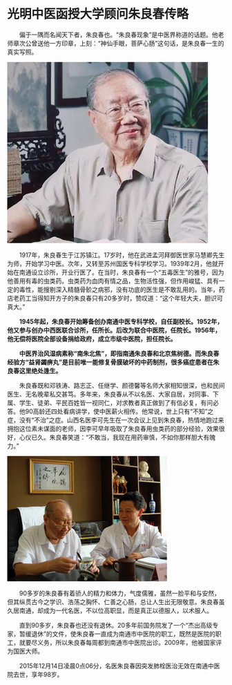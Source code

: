 # 光明中医函授大学顾问朱良春传略

　　偏于一隅而名闻天下者，朱良春也。“朱良春现象”是中医界称道的话题。他老师章次公曾送他一方印章，上刻：“神仙手眼，菩萨心肠”这句话，是朱良春一生的真实写照。

![“光明中医函授大学顾问朱良春”/](img/20190510161933bdafd6.png)

　　1917年，朱良春生于江苏镇江。17岁时，他在武进孟河拜御医世家马慧卿先生为师，开始学习中医。次年，又转至苏州国医专科学校学习。1939年2月，他就开始在南通设立诊所，开业行医了。在当时，朱良春有一个“五毒医生”的雅号，因为他善用有毒的虫类药。虫类药为血肉有情之品，生物活性强，但作用峻猛、具有一定的毒性，能搜剔深入精髓骨骱之病邪，没有功底的医生是不敢乱用的。当年，药店老药工当得知开方子的朱良春只有20多岁时，赞叹道：“这个年轻大夫，胆识可真大。”



　　**1945年起，朱良春开始筹备创办南通中医专科学校，自任副校长。1952年，他又参与创办中西医联合诊所，任所长。后改为联合中医院，任院长。1956年，他无偿将医院全部设备捐给政府，成立市级中医院，担任院长。**

　　**中医界治风湿病素称“南朱北焦”，即指南通朱良春和北京焦树德。而朱良春经验方“益肾蠲痹丸”是目前唯一能修复骨膜破坏的中药制剂，很多癌症患者在朱良春这里绝处逢生。**



　　朱良春既和邓铁涛、路志正、任继学、颜德馨等名师大家相知很深，也和民间医生、无名晚辈私交甚笃。多年来，朱良春从不以名医、大家自居，对同事、下属、学生、徒弟、平民百姓皆一视同仁，对求教者真正做到了有信必复，有问必答。他90高龄还四处看病讲学，使中医薪火相传。他常说，世上只有“不知”之症，没有“不治”之症。山西名医李可先生在一次会议上见到朱良春，热情地跑过来拥抱这位素未谋面的老师，因李可早年吸取了朱良春用虫类药的部分经验，效果很好，心仪已久。朱良春笑道：“不敢当，我现在用药审慎，不如你那样胆大有魄力。”

![“光明中医函授大学顾问朱良春”/](img/20190510162032b1dd5f.png)

　　90多岁的朱良春有着骄人的精力和体力，气度儒雅，虽然一脸平和与安然，但其纵贯古今之学识、浩荡之胸怀、仁善之心肠，总让人生出无限敬意。朱良春虽久居南通，却成为一代名医，不以位高职显，而是真正以德服人，以术服人。

　　直到90多岁，朱良春也还没有退休。20多年前国务院发了一个“杰出高级专家，暂缓退休”的文件，使朱良春一直成为南通市中医院的职工，既然是医院的职工，就要尽义务，所以朱良春每周都到南通市中医院出诊。2009年，他被国家评为国医大师。

　　2015年12月14日凌晨0点06分，名医朱良春因突发肺栓医治无效在南通中医院去世，享年98岁。